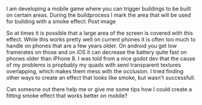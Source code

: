 I am developing a mobile game where you can trigger buildings to be built on certain areas. During the buildprocess I mark the area that will be used for building with a smoke effect:
Post image

So at times it is possible that a large area of the screen is covered with this effect. While this works pretty well on current phones it is often too much to handle on phones that are a few years older. On android you get low framerates on those and on iOS it can decrease the battery quite fast on phones older than iPhone 8. I was told from a nice godot dev that the cause of my problems is propbably my quads with semi transparent textures overlapping, which makes them mess with the occlusion. I tried finding other ways to create an effect that looks like smoke, but wasn't successfull.

Can someone out there help me or give me some tips how I could create a fitting smoke effect that works better on mobile?

